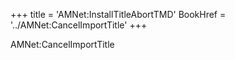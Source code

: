 +++
title = 'AMNet:InstallTitleAbortTMD'
BookHref = '../AMNet:CancelImportTitle'
+++

AMNet:CancelImportTitle
